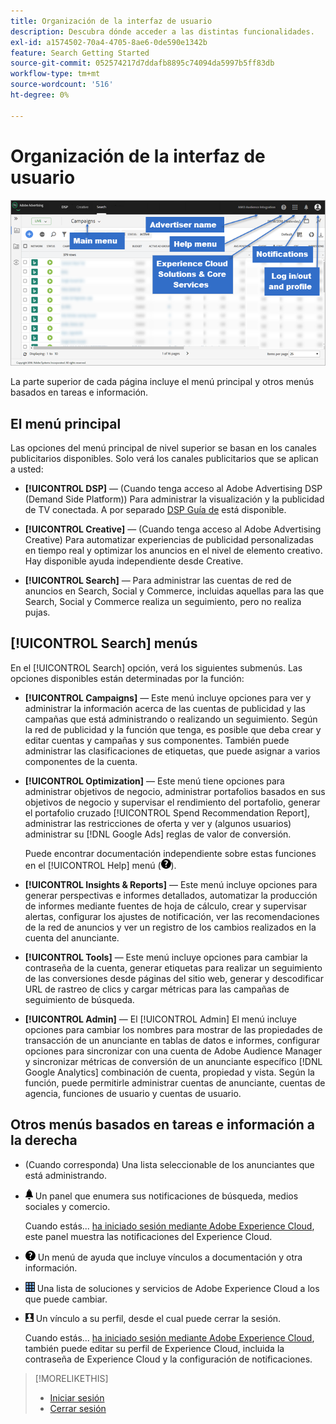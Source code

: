 ```yaml
---
title: Organización de la interfaz de usuario
description: Descubra dónde acceder a las distintas funcionalidades.
exl-id: a1574502-70a4-4705-8ae6-0de590e1342b
feature: Search Getting Started
source-git-commit: 052574217d7ddafb8895c74094da5997b5ff83db
workflow-type: tm+mt
source-wordcount: '516'
ht-degree: 0%

---
```


# Organización de la interfaz de usuario

![Interfaz de usuario](/help/search-social-commerce/assets/ui.png "Interfaz de usuario")

La parte superior de cada página incluye el menú principal y otros menús basados en tareas e información.

## El menú principal

Las opciones del menú principal de nivel superior se basan en los canales publicitarios disponibles. Solo verá los canales publicitarios que se aplican a usted:

* **[!UICONTROL DSP]** — (Cuando tenga acceso al Adobe Advertising DSP (Demand Side Platform)) Para administrar la visualización y la publicidad de TV conectada. A por separado [DSP Guía de](https://experienceleague.adobe.com/docs/advertising/dsp/home.html) está disponible.

* **[!UICONTROL Creative]** — (Cuando tenga acceso al Adobe Advertising Creative) Para automatizar experiencias de publicidad personalizadas en tiempo real y optimizar los anuncios en el nivel de elemento creativo. Hay disponible ayuda independiente desde Creative.

* **[!UICONTROL Search]** — Para administrar las cuentas de red de anuncios en Search, Social y Commerce, incluidas aquellas para las que Search, Social y Commerce realiza un seguimiento, pero no realiza pujas.

## [!UICONTROL Search] menús

En el [!UICONTROL Search] opción, verá los siguientes submenús. Las opciones disponibles están determinadas por la función:

* **[!UICONTROL Campaigns]** — Este menú incluye opciones para ver y administrar la información acerca de las cuentas de publicidad y las campañas que está administrando o realizando un seguimiento. Según la red de publicidad y la función que tenga, es posible que deba crear y editar cuentas y campañas y sus componentes. También puede administrar las clasificaciones de etiquetas, que puede asignar a varios componentes de la cuenta.

* **[!UICONTROL Optimization]** — Este menú tiene opciones para administrar objetivos de negocio, administrar portafolios basados en sus objetivos de negocio y supervisar el rendimiento del portafolio, generar el portafolio cruzado [!UICONTROL Spend Recommendation Report], administrar las restricciones de oferta y ver y (algunos usuarios) administrar su [!DNL Google Ads] reglas de valor de conversión.

  Puede encontrar documentación independiente sobre estas funciones en el [!UICONTROL Help] menú (![Menú Ayuda](/help/search-social-commerce/assets/help-main-menu.png "Menú Ayuda")).

* **[!UICONTROL Insights & Reports]** — Este menú incluye opciones para generar perspectivas e informes detallados, automatizar la producción de informes mediante fuentes de hoja de cálculo, crear y supervisar alertas, configurar los ajustes de notificación, ver las recomendaciones de la red de anuncios y ver un registro de los cambios realizados en la cuenta del anunciante.

* **[!UICONTROL Tools]** — Este menú incluye opciones para cambiar la contraseña de la cuenta, generar etiquetas para realizar un seguimiento de las conversiones desde páginas del sitio web, generar y descodificar URL de rastreo de clics y cargar métricas para las campañas de seguimiento de búsqueda.

* **[!UICONTROL Admin]** — El [!UICONTROL Admin] El menú incluye opciones para cambiar los nombres para mostrar de las propiedades de transacción de un anunciante en tablas de datos e informes, configurar opciones para sincronizar con una cuenta de Adobe Audience Manager y sincronizar métricas de conversión de un anunciante específico [!DNL Google Analytics] combinación de cuenta, propiedad y vista. Según la función, puede permitirle administrar cuentas de anunciante, cuentas de agencia, funciones de usuario y cuentas de usuario.

## Otros menús basados en tareas e información a la derecha

* (Cuando corresponda) Una lista seleccionable de los anunciantes que está administrando.

* ![Notificaciones de alerta](/help/search-social-commerce/assets/notifications-panel.png "Notificaciones de alerta") Un panel que enumera sus notificaciones de búsqueda, medios sociales y comercio.

  Cuando estás... [ha iniciado sesión mediante Adobe Experience Cloud](log-in.md), este panel muestra las notificaciones del Experience Cloud.

* ![Menú Ayuda](/help/search-social-commerce/assets/help-main-menu.png "Menú Ayuda") Un menú de ayuda que incluye vínculos a documentación y otra información.

* ![Conmutador de soluciones](/help/search-social-commerce/assets/menu-icon.png "Conmutador de soluciones") Una lista de soluciones y servicios de Adobe Experience Cloud a los que puede cambiar.

* ![Perfil de usuario](/help/search-social-commerce/assets/user-profile.png "Perfil de usuario") Un vínculo a su perfil, desde el cual puede cerrar la sesión.

  Cuando estás... [ha iniciado sesión mediante Adobe Experience Cloud](log-in.md), también puede editar su perfil de Experience Cloud, incluida la contraseña de Experience Cloud y la configuración de notificaciones.

>[!MORELIKETHIS]
>
>* [Iniciar sesión](log-in.md)
>* [Cerrar sesión](log-out.md)
